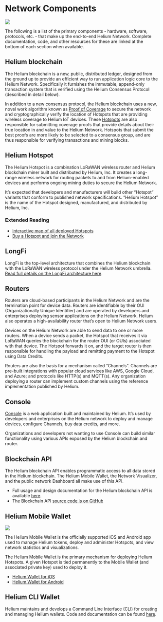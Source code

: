 # Network Components

![](../.gitbook/assets/artboard-copy-14.jpg)

The following is a list of the primary components - hardware, software, protocols, etc. - that make up the end-to-end Helium Network. Complete documentation, code, and other resources for these are linked at the bottom of each section when available.

## Helium blockchain

The Helium blockchain is a new, public, distributed ledger, designed from the ground up to provide an efficient way to run application logic core to the Helium Network. Specifically it furnishes the immutable, append-only transaction system that is verified using the Helium Consensus Protocol \(described in detail below\).

In addition to a new consensus protocol, the Helium blockchain uses a new, novel work algorithm known as [Proof of Coverage](https://github.com/helium/devdocs/tree/67b988ec351854ec4b7608e12b5b8f47f2456abf/blockchain/proof-of-coverage/README.md) to secure the network and cryptographically verify the location of Hotspots that are providing wireless coverage to Helium IoT devices. These [Hotspots](https://github.com/helium/devdocs/tree/67b988ec351854ec4b7608e12b5b8f47f2456abf/hotspot/README.md) are also responsible for submitting coverage proofs that provide details about their true location in and value to the Helium Network. Hotspots that submit the best proofs are more likely to be selected to a consensus group, and are thus responsible for verifying transactions and mining blocks.

## Helium Hotspot

The Helium Hotspot is a combination LoRaWAN wireless router and Helium blockchain miner built and distributed by Helium, Inc. It creates a long-range wireless network for routing packets to and from Helium-enabled devices and performs ongoing mining duties to secure the Helium Network.

It’s expected that developers and manufacturers will build other “Hotspot” variants that conform to published network specifications. “Helium Hotspot” is the name of the Hotspot designed, manufactured, and distributed by Helium, Inc.

### Extended Reading

* [Interactive map of all deployed Hotspots](https://network.helium.com/coverage)
* [Buy a Hotspot and join the Network](https://www.helium.com/store)

## LongFi

LongFi is the top-level architecture that combines the Helium blockchain with the LoRaWAN wireless protocol under the Helium Network umbrella. [Read full details on the LongFi architecture here](https://github.com/helium/devdocs/tree/67b988ec351854ec4b7608e12b5b8f47f2456abf/longfi/README.md).

<!-- The link above is broken -->

## Routers

Routers are cloud-based participants in the Helium Network and are the termination point for device data. Routers are identifiable by their OUI \(Organizationally Unique Identifier\) and are operated by developers and enterprises deploying sensor applications on the Helium Network. Helium also operates a high-availability router that’s open to Helium Network users.

Devices on the Helium Network are able to send data to one or more routers. When a device sends a packet, the Hotspot that receives it via LoRaWAN queries the blockchain for the router OUI \(or OUIs\) associated with that device. The Hotspot forwards it on, and the target router is then responsible for handling the payload and remitting payment to the Hotspot using Data Credits.

Routers are also the basis for a mechanism called “Channels”. Channels are pre-built integrations with popular cloud services like AWS, Google Cloud, and Azure; and protocols like HTTP\(s\) and MQTT\(s\). Any organization deploying a router can implement custom channels using the reference implementation published by Helium.

## Console

[Console](https://console.helium.com) is a web application built and maintained by Helium. It’s used by developers and enterprises on the Helium network to deploy and manage devices, configure Channels, buy data credits, and more.

Organizations and developers not wanting to use Console can build similar functionality using various APIs exposed by the Helium blockchain and router.

## Blockchain API

The Helium blockchain API enables programmatic access to all data stored in the Helium blockchain. The Helium Mobile Wallet, the Network Visualizer, and the public network Dashboard all make use of this API.

* Full usage and design documentation for the Helium blockchain API is available [here](https://docs.api.helium.io).
* The Blockchain API [source code is on GitHub](https://github.com/helium/blockchain-api/)

## Helium Mobile Wallet

![](../.gitbook/assets/artboard.png)

The Helium Mobile Wallet is the officially supported iOS and Android app used to manage Helium tokens, deploy and administer Hotspots, and view network statistics and visualizations.

The Helium Mobile Wallet is the primary mechanism for deploying Helium Hotspots. A given Hotspot is tied permanently to the Mobile Wallet \(and associated private key\) used to deploy it.

* [Helium Wallet for iOS](https://apps.apple.com/app/id1450463605)
* [Helium Wallet for Android](https://play.google.com/store/apps/details?id=com.helium.wallet&hl=en_US)

## Helium CLI Wallet

Helium maintains and develops a Command Line Interface \(CLI\) for creating and managing Helium wallets. Code and documentation can be found [here](https://github.com/helium/helium-wallet-rs/).

